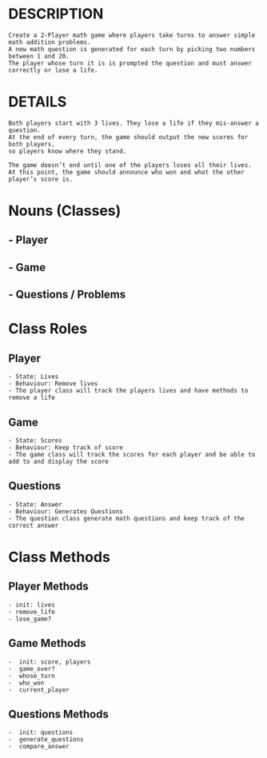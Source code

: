 
# DESCRIPTION
    Create a 2-Player math game where players take turns to answer simple math addition problems. 
    A new math question is generated for each turn by picking two numbers between 1 and 20. 
    The player whose turn it is is prompted the question and must answer correctly or lose a life.


# DETAILS

    Both players start with 3 lives. They lose a life if they mis-answer a question. 
    At the end of every turn, the game should output the new scores for both players, 
    so players know where they stand.

    The game doesn’t end until one of the players loses all their lives. 
    At this point, the game should announce who won and what the other player’s score is.


# Nouns (Classes)
  ## - Player
  ## - Game
  ## - Questions / Problems


# Class Roles
  ## Player
    - State: Lives
    - Behaviour: Remove lives
    - The player class will track the players lives and have methods to remove a life

  ## Game
    - State: Scores
    - Behaviour: Keep track of score
    - The game class will track the scores for each player and be able to add to and display the score
  
  ## Questions
    - State: Answer
    - Behaviour: Generates Questions
    - The question class generate math questions and keep track of the correct answer

# Class Methods
  ## Player Methods
    - init: lives
    - remove_life
    - lose_game?

   ## Game Methods
    -  init: score, players
    -  game_over?
    -  whose_turn
    -  who_won
    -  current_player
  
   ## Questions Methods
    -  init: questions
    -  generate_questions
    -  compare_answer